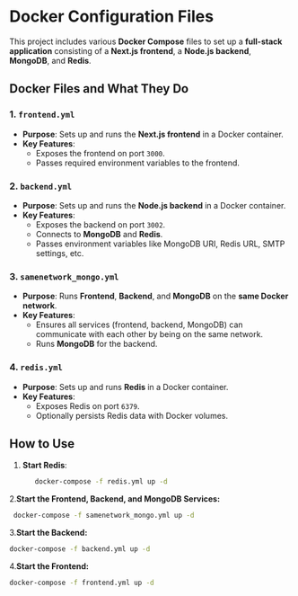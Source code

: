 # Docker Configuration Files

This project includes various **Docker Compose** files to set up a **full-stack application** consisting of a **Next.js frontend**, a **Node.js backend**, **MongoDB**, and **Redis**.

## Docker Files and What They Do

### 1. `frontend.yml`

- **Purpose**: Sets up and runs the **Next.js frontend** in a Docker container.
- **Key Features**:
  - Exposes the frontend on port `3000`.
  - Passes required environment variables to the frontend.

### 2. `backend.yml`

- **Purpose**: Sets up and runs the **Node.js backend** in a Docker container.
- **Key Features**:
  - Exposes the backend on port `3002`.
  - Connects to **MongoDB** and **Redis**.
  - Passes environment variables like MongoDB URI, Redis URL, SMTP settings, etc.

### 3. `samenetwork_mongo.yml`

- **Purpose**: Runs **Frontend**, **Backend**, and **MongoDB** on the **same Docker network**.
- **Key Features**:
  - Ensures all services (frontend, backend, MongoDB) can communicate with each other by being on the same network.
  - Runs **MongoDB** for the backend.

### 4. `redis.yml`

- **Purpose**: Sets up and runs **Redis** in a Docker container.
- **Key Features**:
  - Exposes Redis on port `6379`.
  - Optionally persists Redis data with Docker volumes.

## How to Use

1. **Start Redis**:

   ```bash
      docker-compose -f redis.yml up -d
   ```

2.**Start the Frontend, Backend, and MongoDB Services:**

   ```bash
    docker-compose -f samenetwork_mongo.yml up -d
   ```

3.**Start the Backend:**

  ```bash
docker-compose -f backend.yml up -d
 ```

4.**Start the Frontend:**

  ```bash
docker-compose -f frontend.yml up -d
   ```
